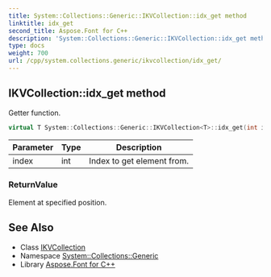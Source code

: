 ```yaml
---
title: System::Collections::Generic::IKVCollection::idx_get method
linktitle: idx_get
second_title: Aspose.Font for C++
description: 'System::Collections::Generic::IKVCollection::idx_get method. Getter function in C++.'
type: docs
weight: 700
url: /cpp/system.collections.generic/ikvcollection/idx_get/
---
```

## IKVCollection::idx_get method


Getter function.

```cpp
virtual T System::Collections::Generic::IKVCollection<T>::idx_get(int index) const override=0
```


| Parameter | Type | Description |
| --- | --- | --- |
| index | int | Index to get element from. |

### ReturnValue

Element at specified position.

## See Also

* Class [IKVCollection](../)
* Namespace [System::Collections::Generic](../../)
* Library [Aspose.Font for C++](../../../)

